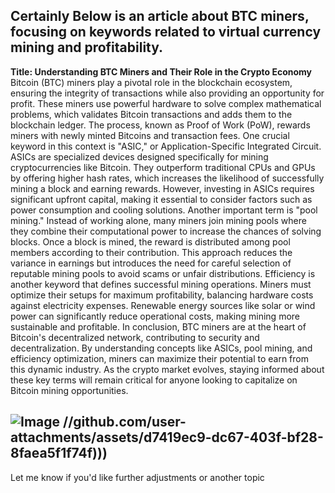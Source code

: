 Certainly Below is an article about BTC miners, focusing on keywords related to virtual currency mining and profitability.
---
**Title: Understanding BTC Miners and Their Role in the Crypto Economy**
Bitcoin (BTC) miners play a pivotal role in the blockchain ecosystem, ensuring the integrity of transactions while also providing an opportunity for profit. These miners use powerful hardware to solve complex mathematical problems, which validates Bitcoin transactions and adds them to the blockchain ledger. The process, known as Proof of Work (PoW), rewards miners with newly minted Bitcoins and transaction fees.
One crucial keyword in this context is "ASIC," or Application-Specific Integrated Circuit. ASICs are specialized devices designed specifically for mining cryptocurrencies like Bitcoin. They outperform traditional CPUs and GPUs by offering higher hash rates, which increases the likelihood of successfully mining a block and earning rewards. However, investing in ASICs requires significant upfront capital, making it essential to consider factors such as power consumption and cooling solutions.
Another important term is "pool mining." Instead of working alone, many miners join mining pools where they combine their computational power to increase the chances of solving blocks. Once a block is mined, the reward is distributed among pool members according to their contribution. This approach reduces the variance in earnings but introduces the need for careful selection of reputable mining pools to avoid scams or unfair distributions.
Efficiency is another keyword that defines successful mining operations. Miners must optimize their setups for maximum profitability, balancing hardware costs against electricity expenses. Renewable energy sources like solar or wind power can significantly reduce operational costs, making mining more sustainable and profitable.
In conclusion, BTC miners are at the heart of Bitcoin's decentralized network, contributing to security and decentralization. By understanding concepts like ASICs, pool mining, and efficiency optimization, miners can maximize their potential to earn from this dynamic industry. As the crypto market evolves, staying informed about these key terms will remain critical for anyone looking to capitalize on Bitcoin mining opportunities. 

![Image](https://github.com/user-attachments/assets/4a25d116-2220-4385-b08e-f287af8fcbc4)
 //github.com/user-attachments/assets/d7419ec9-dc67-403f-bf28-8faea5f1f74f)))
--- 
Let me know if you'd like further adjustments or another topic
